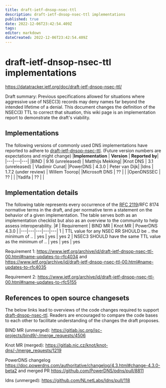 ```yaml
---
title: draft-ietf-dnsop-nsec-ttl
description: draft-ietf-dnsop-nsec-ttl implementations
published: true
date: 2022-12-06T23:42:54.409Z
tags: 
editor: markdown
dateCreated: 2022-12-06T23:42:54.409Z
---
```


# draft-ietf-dnsop-nsec-ttl implementations
https://datatracker.ietf.org/doc/draft-ietf-dnsop-nsec-ttl/

Draft summary: Previous specifications allowed for situations where aggressive use of NSEC(3) records may deny names far beyond the intended lifetime of a denial. This document changes the definition of the NSEC(3) TTL to correct that situation, this wiki page is an implementation report to demonstrate the draft's viability.

## Implementations

The following versions of commonly used DNS implementations have reported to adhere to [draft-ietf-dnsop-nsec-ttl](http://tools.ietf.org/html/draft-ietf-dnsop-nsec-ttl). (Future version numbers are expectations and might change)
|**Implementation** |	**Version** |	**Reported by**|
|---|---|---|
|BIND |	9.16 (unreleased) |	Matthijs Mekking|
|Knot DNS |	3.1 (unreleased) |	Vladimir Cunat|
|PowerDNS |	4.3.0 |	Peter van Dijk|
|ldns |	1.7.2 (under review) |	Willem Toorop|
|Microsoft DNS | ??  | |
|OpenDNSSEC 	| ??  | |
|Yadifa |	??  | |


## Implementation details

The following table represents every occurrence of the [RFC 2119](http://tools.ietf.org/html/rfc2119)/RFC 8174 normative terms in the draft, and per normative term a statement on the behavior of a given implementation. The table serves both as an implementation checklist but also as an overview to the community to help assess interoperability.
|# | Requirement |	BIND MR |	Knot MR |	PowerDNS 4.3.0 |
|---|---|---|---|---|
1 |	TTL value for any NSEC RR SHOULD be .. the minimum of .. |	yes |	yes |	yes
2 |	NSEC3 SHOULD have the same TTL value as the minimum of .. |	yes |	yes |	yes

Requirement 1: https://www.ietf.org/archive/id/draft-ietf-dnsop-nsec-ttl-00.html#name-updates-to-rfc4034 and https://www.ietf.org/archive/id/draft-ietf-dnsop-nsec-ttl-00.html#name-updates-to-rfc4035

Requirement 2: https://www.ietf.org/archive/id/draft-ietf-dnsop-nsec-ttl-00.html#name-updates-to-rfc5155


## References to open source changesets

The below links lead to overviews of the code changes required to support [draft-dnsop-nsec-ttl](http://tools.ietf.org/html/draft-dnsop-nsec-ttl). Readers are encouraged to compare the code bases to each other to facilitate understanding of the changes the draft proposes.

BIND MR (unmerged): https://gitlab.isc.org/isc-projects/bind9/-/merge_requests/4506

Knot MR (merged): https://gitlab.nic.cz/knot/knot-dns/-/merge_requests/1219

PowerDNS changelog https://doc.powerdns.com/authoritative/changelog/4.3.html#change-4.3.0-beta2 and merged PR https://github.com/PowerDNS/pdns/pull/8811

ldns (unmerged): https://github.com/NLnetLabs/ldns/pull/118 